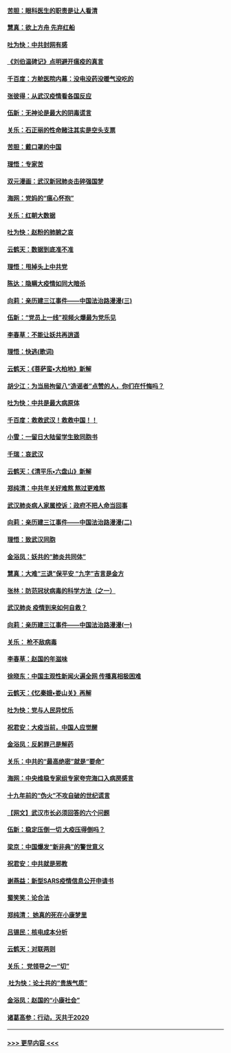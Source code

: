 #### [苦胆：眼科医生的职责是让人看清](../pages/nsc993/n11853840.md?t=02082155) 
#### [慧真：欲上方舟 先弃红船](../pages/nsc993/n11853483.md?t=02082155) 
#### [吐为快：中共封网有感](../pages/nsc993/n11852575.md?t=02082155) 
#### [《刘伯温碑记》点明避开瘟疫的真言](../pages/nsc993/n11852128.md?t=02082155) 
#### [千百度：方舱医院内幕：没电没药没暖气没吃的](../pages/nsc993/n11850211.md?t=02082155) 
#### [张彼得：从武汉疫情看各国反应](../pages/nsc993/n11850102.md?t=02082155) 
#### [伍新：无神论是最大的阴毒谎言](../pages/nsc993/n11846129.md?t=02082155) 
#### [关乐：石正丽的性命赌注其实是空头支票](../pages/nsc993/n11846109.md?t=02082155) 
#### [苦胆：戴口罩的中国](../pages/nsc993/n11845576.md?t=02082155) 
#### [理悟：专家苦](../pages/nsc993/n11845564.md?t=02082155) 
#### [双元漫画：武汉新冠肺炎击碎强国梦](../pages/nsc993/n11843320.md?t=02082155) 
#### [海网：党妈的“瘟心怀抱”](../pages/nsc993/n11840740.md?t=02082155) 
#### [关乐：红朝大数据](../pages/nsc993/n11840675.md?t=02082155) 
#### [吐为快：赵粉的肺腑之哀](../pages/nsc993/n11840618.md?t=02082155) 
#### [云鹤天：数据到底准不准](../pages/nsc993/n11840325.md?t=02082155) 
#### [理悟：甩掉头上中共党](../pages/nsc993/n11838826.md?t=02082155) 
#### [陈达：隐瞒大疫情如同大暗杀](../pages/nsc993/n11838771.md?t=02082155) 
#### [向莉：亲历建三江事件——中国法治路漫漫(三)](../pages/nsc993/n11831825.md?t=02082155) 
#### [伍新：“党员上一线”视频火爆最为党乐见](../pages/nsc993/n11838200.md?t=02082155) 
#### [李春草：不能让妖共再逍遥](../pages/nsc993/n11838102.md?t=02082155) 
#### [理悟：快逃(歌词)](../pages/nsc993/n11838083.md?t=02082155) 
#### [云鹤天：《菩萨蛮▪大柏地》新解](../pages/nsc993/n11838059.md?t=02082155) 
#### [胡少江：为当局拘留八“造谣者”点赞的人，你们在忏悔吗？](../pages/nsc993/n11836801.md?t=02082155) 
#### [吐为快：中共是最大病原体](../pages/nsc993/n11836748.md?t=02082155) 
#### [千百度：救救武汉！救救中国！！](../pages/nsc993/n11836145.md?t=02082155) 
#### [小雪：一留日大陆留学生致同胞书](../pages/nsc993/n11834624.md?t=02082155) 
#### [千瑞：哀武汉](../pages/nsc993/n11833647.md?t=02082155) 
#### [云鹤天：《清平乐▪六盘山》新解](../pages/nsc993/n11833611.md?t=02082155) 
#### [郑纯清：中共年关好难熬 熬过更难熬](../pages/nsc993/n11833489.md?t=02082155) 
#### [武汉肺炎病人家属控诉：政府不把人命当回事](../pages/nsc993/n11833205.md?t=02082155) 
#### [向莉：亲历建三江事件——中国法治路漫漫(二)](../pages/nsc993/n11829102.md?t=02082155) 
#### [理悟：致武汉同胞](../pages/nsc993/n11831522.md?t=02082155) 
#### [金浴凤：妖共的“肺炎共同体”](../pages/nsc993/n11829448.md?t=02082155) 
#### [慧真：大难“三退”保平安 “九字”吉言是金方](../pages/nsc993/n11829501.md?t=02082155) 
#### [张林：防范冠状病毒的科学方法（之一）](../pages/nsc993/n11828618.md?t=02082155) 
#### [武汉肺炎 疫情到来如何自救？](../pages/nsc993/n11827632.md?t=02082155) 
#### [向莉：亲历建三江事件——中国法治路漫漫(一)](../pages/nsc993/n11827190.md?t=02082155) 
#### [关乐： 枪不敌病毒](../pages/nsc993/n11826746.md?t=02082155) 
#### [李春草：赵国的年滋味](../pages/nsc993/n11826321.md?t=02082155) 
#### [徐晓东：中国主观性新闻火遍全网 传播真相极困难](../pages/nsc993/n11826508.md?t=02082155) 
#### [云鹤天：《忆秦娥▪娄山关》再解](../pages/nsc993/n11824682.md?t=02082155) 
#### [吐为快：党与人民异忧乐](../pages/nsc993/n11824660.md?t=02082155) 
#### [祝君安：大疫当前，中国人应觉醒](../pages/nsc993/n11821946.md?t=02082155) 
#### [金浴凤：反躬罪己是解药](../pages/nsc993/n11820280.md?t=02082155) 
#### [关乐：中共的“最高绝密”就是“要命”](../pages/nsc993/n11816946.md?t=02082155) 
#### [海网：中央维稳专家组专家夸完海口入病房感言](../pages/nsc993/n11815138.md?t=02082155) 
#### [十九年前的“伪火”不攻自破的世纪谎言](../pages/nsc993/n11813238.md?t=02082155) 
#### [【网文】武汉市长必须回答的六个问题](../pages/nsc993/n11813848.md?t=02082155) 
#### [伍新：稳定压倒一切 大疫压得倒吗？](../pages/nsc993/n11812634.md?t=02082155) 
#### [梁京：中国爆发“新非典”的警世意义](../pages/nsc993/n11812554.md?t=02082155) 
#### [祝君安：中共就是邪教](../pages/nsc993/n11812431.md?t=02082155) 
#### [谢燕益：新型SARS疫情信息公开申请书](../pages/nsc993/n11808840.md?t=02082155) 
#### [蜀笑笑：论合法](../pages/nsc993/n11808064.md?t=02082155) 
#### [郑纯清： 她真的死在小康梦里](../pages/nsc993/n11806623.md?t=02082155) 
#### [吕锡民：核电成本分析](../pages/nsc993/n11806284.md?t=02082155) 
#### [云鹤天：对联两则](../pages/nsc993/n11805957.md?t=02082155) 
#### [关乐： 党领导之一“切”](../pages/nsc993/n11804505.md?t=02082155) 
#### [ 吐为快：论土共的“贵族气质”](../pages/nsc993/n11804490.md?t=02082155) 
#### [金浴凤：赵国的“小康社会”](../pages/nsc993/n11804452.md?t=02082155) 
#### [诸葛高参：行动，灭共于2020](../pages/nsc993/n11804120.md?t=02082155) 

----
#### [ >>> 更早内容 <<< ](../indexes/nsc993-earlier.md)
